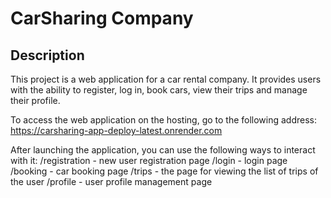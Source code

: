 <h1>CarSharing Company</h1>
<h2>Description</h2>
<p>This project is a web application for a car rental company. It provides users with the ability to register, log in, book cars, view their trips and manage their profile.

To access the web application on the hosting, go to the following address: https://carsharing-app-deploy-latest.onrender.com

After launching the application, you can use the following ways to interact with it:
/registration - new user registration page
/login - login page
/booking - car booking page
/trips - the page for viewing the list of trips of the user
/profile - user profile management page
</p>
